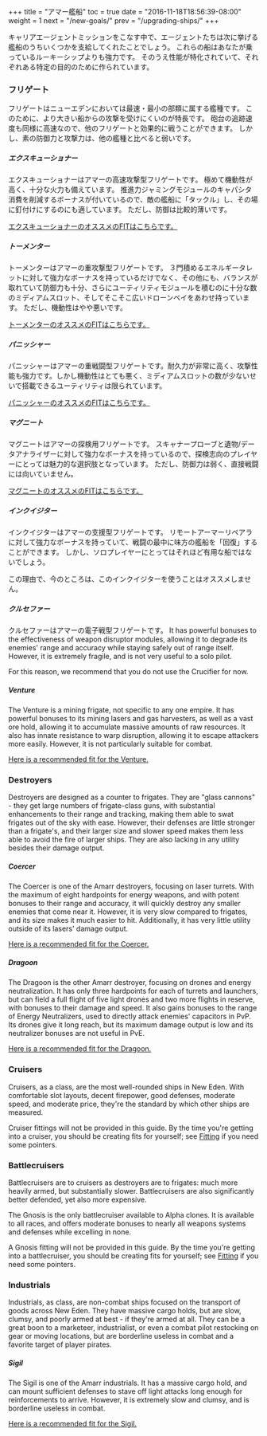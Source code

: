 +++ title = "アマー艦船" toc = true date = "2016-11-18T18:56:39-08:00" weight = 1 next = "/new-goals/" prev = "/upgrading-ships/" +++

キャリアエージェントミッションをこなす中で、エージェントたちは次に挙げる艦船のうちいくつかを支給してくれたことでしょう。 これらの船はあなたが乗っているルーキーシップよりも強力です。 そのうえ性能が特化されていて、それぞれある特定の目的のために作られています。

### フリゲート

フリゲートはニューエデンにおいては最速・最小の部類に属する艦種です。 このために、より大きい船からの攻撃を受けにくいのが特長です。 砲台の追跡速度も同様に高速なので、他のフリゲートと効果的に戦うことができます。 しかし、素の防御力と攻撃力は、他の艦種と比べると弱いです。

##### エクスキューショナー

エクスキューショナーはアマーの高速攻撃型フリゲートです。 極めて機動性が高く、十分な火力も備えています。 推進力ジャミングモジュールのキャパシタ消費を削減するボーナスが付いているので、敵の艦船に「タックル」し、その場に釘付けにするのにも適しています。 ただし、防御は比較的薄いです。

[エクスキューショナーのオススメのFITはこちらです。](/upgrading-ships/amarr/executioner/)

##### トーメンター

トーメンターはアマーの重攻撃型フリゲートです。 ３門積めるエネルギータレットに対して強力なボーナスを持っているだけでなく、その他にも、バランスが取れていて防御力も十分、さらにユーティリティモジュールを積むのに十分な数のミディアムスロット、そしてそこそこ広いドローンベイをあわせ持っています。 ただし、機動性はやや悪いです。

[トーメンターのオススメのFITはこちらです。](/upgrading-ships/amarr/tormentor/)

##### パニッシャー

パニッシャーはアマーの重戦闘型フリゲートです。耐久力が非常に高く、攻撃性能も強力です。しかし機動性はとても悪く、ミディアムスロットの数が少ないせいで搭載できるユーティリティは限られています。

[パニッシャーのオススメのFITはこちらです。](/upgrading-ships/amarr/punisher/)

##### マグニート

マグニートはアマーの探検用フリゲートです。 スキャナープローブと遺物/データアナライザーに対して強力なボーナスを持っているので、探検志向のプレイヤーにとっては魅力的な選択肢となっています。 ただし、防御力は弱く、直接戦闘には向いていません。

[マグニートのオススメのFITはこちらです。](/upgrading-ships/amarr/magnate/)

##### インクイジター

インクイジターはアマーの支援型フリゲートです。 リモートアーマーリペアラに対して強力なボーナスを持っていて、戦闘の最中に味方の艦船を「回復」することができます。 しかし、ソロプレイヤーにとってはそれほど有用な船ではないでしょう。

この理由で、今のところは、このインクイジターを使うことはオススメしません。

##### クルセファー

クルセファーはアマーの電子戦型フリゲートです。 It has powerful bonuses to the effectiveness of weapon disruptor modules, allowing it to degrade its enemies' range and accuracy while staying safely out of range itself. However, it is extremely fragile, and is not very useful to a solo pilot.

For this reason, we recommend that you do not use the Crucifier for now.

##### Venture

The Venture is a mining frigate, not specific to any one empire. It has powerful bonuses to its mining lasers and gas harvesters, as well as a vast ore hold, allowing it to accumulate massive amounts of raw resources. It also has innate resistance to warp disruption, allowing it to escape attackers more easily. However, it is not particularly suitable for combat.

[Here is a recommended fit for the Venture.](/upgrading-ships/amarr/venture/)

### Destroyers

Destroyers are designed as a counter to frigates. They are "glass cannons" - they get large numbers of frigate-class guns, with substantial enhancements to their range and tracking, making them able to swat frigates out of the sky with ease. However, their defenses are little stronger than a frigate's, and their larger size and slower speed makes them less able to avoid the fire of larger ships. They are also lacking in any utility besides their damage output.

##### Coercer

The Coercer is one of the Amarr destroyers, focusing on laser turrets. With the maximum of eight hardpoints for energy weapons, and with potent bonuses to their range and accuracy, it will quickly destroy any smaller enemies that come near it. However, it is very slow compared to frigates, and its size makes it much easier to hit. Additionally, it has very little utility outside of its lasers' damage output.

[Here is a recommended fit for the Coercer.](/upgrading-ships/amarr/coercer/)

##### Dragoon

The Dragoon is the other Amarr destroyer, focusing on drones and energy neutralization. It has only three hardpoints for each of turrets and launchers, but can field a full flight of five light drones and two more flights in reserve, with bonuses to their damage and speed. It also gains bonuses to the range of Energy Neutralizers, used to directly attack enemies' capacitors in PvP. Its drones give it long reach, but its maximum damage output is low and its neutralizer bonuses are not useful in PvE.

[Here is a recommended fit for the Dragoon.](/upgrading-ships/amarr/dragoon/)

### Cruisers

Cruisers, as a class, are the most well-rounded ships in New Eden. With comfortable slot layouts, decent firepower, good defenses, moderate speed, and moderate price, they're the standard by which other ships are measured.

Cruiser fittings will not be provided in this guide. By the time you're getting into a cruiser, you should be creating fits for yourself; see [Fitting](/reference/fitting/) if you need some pointers.

### Battlecruisers

Battlecruisers are to cruisers as destroyers are to frigates: much more heavily armed, but substantially slower. Battlecruisers are also significantly better defended, yet also more expensive.

The Gnosis is the only battlecruiser available to Alpha clones. It is available to all races, and offers moderate bonuses to nearly all weapons systems and defenses while excelling in none.

A Gnosis fitting will not be provided in this guide. By the time you're getting into a battlecruiser, you should be creating fits for yourself; see [Fitting](/reference/fitting/) if you need some pointers.

### Industrials

Industrials, as class, are non-combat ships focused on the transport of goods across New Eden. They have massive cargo holds, but are slow, clumsy, and poorly armed at best - if they're armed at all. They can be a great boon to a marketeer, industrialist, or even a combat pilot restocking on gear or moving locations, but are borderline useless in combat and a favorite target of player pirates.

##### Sigil

The Sigil is one of the Amarr industrials. It has a massive cargo hold, and can mount sufficient defenses to stave off light attacks long enough for reinforcements to arrive. However, it is extremely slow and clumsy, and is borderline useless in combat.

[Here is a recommended fit for the Sigil.](/upgrading-ships/amarr/sigil/)